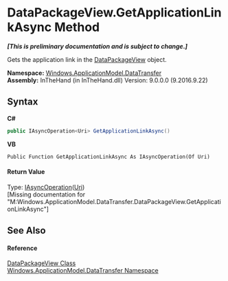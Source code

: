 # DataPackageView.GetApplicationLinkAsync Method 
 _**\[This is preliminary documentation and is subject to change.\]**_

Gets the application link in the <a href="T_Windows_ApplicationModel_DataTransfer_DataPackageView">DataPackageView</a> object.

**Namespace:**&nbsp;<a href="N_Windows_ApplicationModel_DataTransfer">Windows.ApplicationModel.DataTransfer</a><br />**Assembly:**&nbsp;InTheHand (in InTheHand.dll) Version: 9.0.0.0 (9.2016.9.22)

## Syntax

**C#**<br />
``` C#
public IAsyncOperation<Uri> GetApplicationLinkAsync()
```

**VB**<br />
``` VB
Public Function GetApplicationLinkAsync As IAsyncOperation(Of Uri)
```


#### Return Value
Type: <a href="T_Windows_Foundation_IAsyncOperation_1">IAsyncOperation</a>(<a href="http://msdn2.microsoft.com/en-us/library/txt7706a" target="_blank">Uri</a>)<br />\[Missing <returns> documentation for "M:Windows.ApplicationModel.DataTransfer.DataPackageView.GetApplicationLinkAsync"\]

## See Also


#### Reference
<a href="T_Windows_ApplicationModel_DataTransfer_DataPackageView">DataPackageView Class</a><br /><a href="N_Windows_ApplicationModel_DataTransfer">Windows.ApplicationModel.DataTransfer Namespace</a><br />